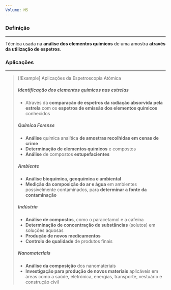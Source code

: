 ```yaml
---
Volume: M5
---
```

### Definição
---
Técnica usada na **análise dos elementos químicos** de uma amostra **através da utilização de espetros**.

### Aplicações
---
>[!Example] Aplicações da Espetroscopia Atómica
>##### **Identificação dos elementos químicos nas estrelas**
> - Através da **comparação de espetros da radiação absorvida pela estrela** com os **espetros de emissão dos elementos químicos** conhecidos
>##### **Química Forense**
>- **Análise** química analítica **de amostras recolhidas em cenas de crime**
>- **Determinação de elementos químicos** e compostos
>- **Análise** de compostos **estupefacientes**
>##### **Ambiente**
>- **Análise bioquímica, geoquímica e ambiental**
>- **Medição da composição do ar e água** em ambientes possivelmente contaminados, para **determinar a fonte da contaminação**
>##### **Indústria**
>- **Análise de compostos**, como o paracetamol e a cafeína
>- **Determinação de concentração de substâncias** (solutos) em soluções aquosas
>- **Produção de novos medicamentos**
>- **Controlo de qualidade** de produtos finais
>##### **Nanomateriais**
>- **Análise da composição** dos nanomateriais
>- **Investigação para produção de novos materiais** aplicáveis em áreas como a saúde, eletrónica, energias, transporte, vestuário e construção civil

